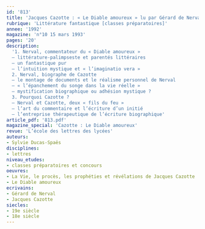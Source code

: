 ```yaml
---
id: '813'
title: 'Jacques Cazotte : « Le Diable amoureux » lu par Gérard de Nerval'
rubrique: 'Littérature fantastique [classes préparatoires]'
annee: '1992'
magazine: 'n°10 15 mars 1993'
pages: '20'
description: 
  '1. Nerval, commentateur du « Diable amoureux »
  – littérature-palimpseste et parentés littéraires
  – un fantastique pur
  – l’intuition mystique et « l’imaginatio vera »
  2. Nerval, biographe de Cazotte
  – le montage de documents et le réalisme personnel de Nerval
  – « l’épanchement du songe dans la vie réelle »
  – mystification biographique ou adhésion mystique ?
  3. Pourquoi Cazotte ?
  – Nerval et Cazotte, deux « fils du feu »
  – l’art du commentaire et l’écriture d’un initié
  – l’entreprise thérapeutique de l’écriture biographique'
article_pdf: '813.pdf'
magazine_special: 'Cazotte : Le Diable amoureux'
revue: 'L’école des lettres des lycées'
auteurs:
- Sylvie Ducas-Spaës
disciplines:
- lettres
niveau_etudes:
- classes préparatoires et concours
oeuvres:
- La Vie, le procès, les prophéties et révélations de Jacques Cazotte
- Le Diable amoureux
ecrivains:
- Gérard de Nerval
- Jacques Cazotte
siecles:
- 19e siècle
- 18e siècle
---
```

